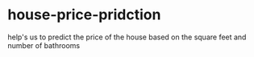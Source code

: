 # house-price-pridction
help's us to predict the price of the house based on the square feet and number of bathrooms
